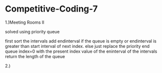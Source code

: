 # Competitive-Coding-7

1.)Meeting Rooms II

solved using priority queue

first sort the intervals
add endinterval if the queue is empty or endinterval is greater than start interval of next index.
else just replace the priority end queue index=0 with the present index value of the eninterval of the intervals
return the length of the queue 

2.)
